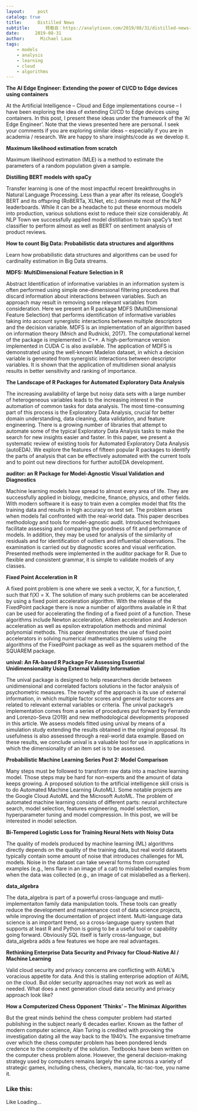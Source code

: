 ```yaml
---
layout:     post
catalog: true
title:      Distilled News
subtitle:      转载自：https://analytixon.com/2019/08/31/distilled-news-1181/
date:      2019-08-31
author:      Michael Laux
tags:
    - models
    - analysis
    - learning
    - cloud
    - algorithms
---
```


**The AI Edge Engineer: Extending the power of CI/CD to Edge devices using containers**

At the Artificial Intelligence – Cloud and Edge implementations course – I have been exploring the idea of extending CI/CD to Edge devices using containers. In this post, I present these ideas under the framework of the ‘AI Edge Engineer’. Note that the views presented here are personal. I seek your comments if you are exploring similar ideas – especially if you are in academia / research. We are happy to share insights/code as we develop it.

**Maximum likelihood estimation from scratch**

Maximum likelihood estimation (MLE) is a method to estimate the parameters of a random population given a sample.

**Distilling BERT models with spaCy**

Transfer learning is one of the most impactful recent breakthroughs in Natural Language Processing. Less than a year after its release, Google’s BERT and its offspring (RoBERTa, XLNet, etc.) dominate most of the NLP leaderboards. While it can be a headache to put these enormous models into production, various solutions exist to reduce their size considerably. At NLP Town we successfully applied model distillation to train spaCy’s text classifier to perform almost as well as BERT on sentiment analysis of product reviews.

**How to count Big Data: Probabilistic data structures and algorithms**

Learn how probabilistic data structures and algorithms can be used for cardinality estimation in Big Data streams.

**MDFS: MultiDimensional Feature Selection in R**

Abstract Identification of informative variables in an information system is often performed using simple one-dimensional filtering procedures that discard information about interactions between variables. Such an approach may result in removing some relevant variables from consideration. Here we present an R package MDFS (MultiDimensional Feature Selection) that performs identification of informative variables taking into account synergistic interactions between multiple descriptors and the decision variable. MDFS is an implementation of an algorithm based on information theory (Mnich and Rudnicki, 2017). The computational kernel of the package is implemented in C++. A high-performance version implemented in CUDA C is also available. The application of MDFS is demonstrated using the well-known Madelon dataset, in which a decision variable is generated from synergistic interactions between descriptor variables. It is shown that the application of multidimen sional analysis results in better sensitivity and ranking of importance.

**The Landscape of R Packages for Automated Exploratory Data Analysis**

The increasing availability of large but noisy data sets with a large number of heterogeneous variables leads to the increasing interest in the automation of common tasks for data analysis. The most time-consuming part of this process is the Exploratory Data Analysis, crucial for better domain understanding, data cleaning, data validation, and feature engineering. There is a growing number of libraries that attempt to automate some of the typical Exploratory Data Analysis tasks to make the search for new insights easier and faster. In this paper, we present a systematic review of existing tools for Automated Exploratory Data Analysis (autoEDA). We explore the features of fifteen popular R packages to identify the parts of analysis that can be effectively automated with the current tools and to point out new directions for further autoEDA development.

**auditor: an R Package for Model-Agnostic Visual Validation and Diagnostics**

Machine learning models have spread to almost every area of life. They are successfully applied in biology, medicine, finance, physics, and other fields. With modern software it is easy to train even a complex model that fits the training data and results in high accuracy on test set. The problem arises when models fail confronted with the real-world data. This paper describes methodology and tools for model-agnostic audit. Introduced techniques facilitate assessing and comparing the goodness of fit and performance of models. In addition, they may be used for analysis of the similarity of residuals and for identification of outliers and influential observations. The examination is carried out by diagnostic scores and visual verification. Presented methods were implemented in the auditor package for R. Due to flexible and consistent grammar, it is simple to validate models of any classes.

**Fixed Point Acceleration in R**

A fixed point problem is one where we seek a vector, X, for a function, f, such that f(X) = X. The solution of many such problems can be accelerated by using a fixed point acceleration algorithm. With the release of the FixedPoint package there is now a number of algorithms available in R that can be used for accelerating the finding of a fixed point of a function. These algorithms include Newton acceleration, Aitken acceleration and Anderson acceleration as well as epsilon extrapolation methods and minimal polynomial methods. This paper demonstrates the use of fixed point accelerators in solving numerical mathematics problems using the algorithms of the FixedPoint package as well as the squarem method of the SQUAREM package.

**unival: An FA-based R Package For Assessing Essential Unidimensionality Using External Validity Information**

The unival package is designed to help researchers decide between unidimensional and correlated factors solutions in the factor analysis of psychometric measures. The novelty of the approach is its use of external information, in which multiple factor scores and general factor scores are related to relevant external variables or criteria. The unival package’s implementation comes from a series of procedures put forward by Ferrando and Lorenzo-Seva (2019) and new methodological developments proposed in this article. We assess models fitted using unival by means of a simulation study extending the results obtained in the original proposal. Its usefulness is also assessed through a real-world data example. Based on these results, we conclude unival is a valuable tool for use in applications in which the dimensionality of an item set is to be assessed.

**Probabilistic Machine Learning Series Post 2: Model Comparison**

Many steps must be followed to transform raw data into a machine learning model. Those steps may be hard for non-experts and the amount of data keeps growing. A proposed solution to the artificial intelligence skill crisis is to do Automated Machine Learning (AutoML). Some notable projects are the Google Cloud AutoML and the Microsoft AutoML. The problem of automated machine learning consists of different parts: neural architecture search, model selection, features engineering, model selection, hyperparameter tuning and model compression. In this post, we will be interested in model selection.

**Bi-Tempered Logistic Loss for Training Neural Nets with Noisy Data**

The quality of models produced by machine learning (ML) algorithms directly depends on the quality of the training data, but real world datasets typically contain some amount of noise that introduces challenges for ML models. Noise in the dataset can take several forms from corrupted examples (e.g., lens flare in an image of a cat) to mislabelled examples from when the data was collected (e.g., an image of cat mislabelled as a flerken).

**data_algebra**

The data_algebra is part of a powerful cross-language and mutli-implementaiton family data manipulation tools. These tools can greatly reduce the development and maintenance cost of data science projects, while improving the documentation of project intent. Multi-language data science is an important trend, so a cross-language query system that supports at least R and Python is going to be a useful tool or capability going forward. Obviously SQL itself is fairly cross-language, but data_algebra adds a few features we hope are real advantages.

**Rethinking Enterprise Data Security and Privacy for Cloud-Native AI / Machine Learning**

Valid cloud security and privacy concerns are conflicting with AI/ML’s voracious appetite for data. And this is stalling enterprise adoption of AI/ML on the cloud. But older security approaches may not work as well as needed. What does a next generation cloud data security and privacy approach look like?

**How a Computerized Chess Opponent ‘Thinks’ – The Minimax Algorithm**

But the great minds behind the chess computer problem had started publishing in the subject nearly 6 decades earlier. Known as the father of modern computer science, Alan Turing is credited with provoking the investigation dating all the way back to the 1940’s. The expansive timeframe over which the chess computer problem has been pondered lends credence to the complexity of the solution. Textbooks have been written on the computer chess problem alone. However, the general decision-making strategy used by computers remains largely the same across a variety of strategic games, including chess, checkers, mancala, tic-tac-toe, you name it.

### Like this:

Like Loading...
